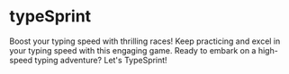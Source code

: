 # typeSprint
Boost your typing speed with thrilling races! Keep practicing and excel in your typing speed with this engaging game. Ready to embark on a high-speed typing adventure? Let's TypeSprint!
